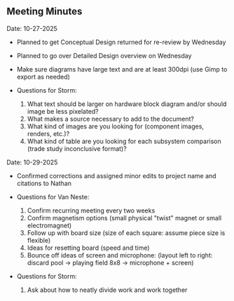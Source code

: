 ## Meeting Minutes
Date: 10-27-2025

* Planned to get Conceptual Design returned for re-review by Wednesday
* Planned to go over Detailed Design overview on Wednesday

* Make sure diagrams have large text and are at least 300dpi (use Gimp to export as needed)

* Questions for Storm:
  1. What text should be larger on hardware block diagram and/or should image be less pixelated?
  2. What makes a source necessary to add to the document?
  3. What kind of images are you looking for (component images, renders, etc.)?
  4. What kind of table are you looking for each subsystem comparison (trade study inconclusive format)?
 

Date: 10-29-2025

* Confirmed corrections and assigned minor edits to project name and citations to Nathan

* Questions for Van Neste:
  1. Confirm recurring meeting every two weeks
  2. Confirm magnetism options (small physical "twist" magnet or small electromagnet)
  3. Follow up with board size (size of each square: assume piece size is flexible)
  4. Ideas for resetting board (speed and time)
  5. Bounce off ideas of screen and microphone: (layout left to right: discard pool -> playing field 8x8 -> microphone + screen)

* Questions for Storm:
  1. Ask about how to neatly divide work and work together
 
  
